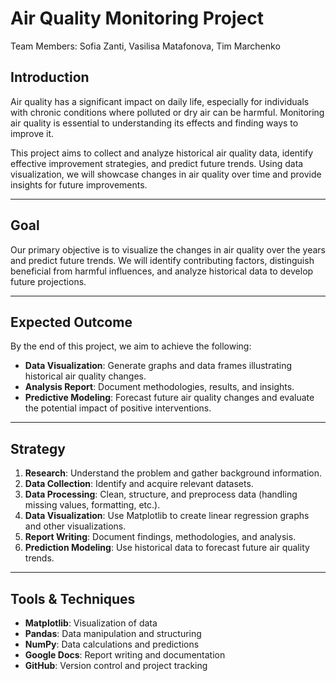 # Air Quality Monitoring Project

Team Members: Sofia Zanti, Vasilisa Matafonova, Tim Marchenko

## Introduction
Air quality has a significant impact on daily life, especially for individuals with chronic conditions where polluted or dry air can be harmful. Monitoring air quality is essential to understanding its effects and finding ways to improve it. 

This project aims to collect and analyze historical air quality data, identify effective improvement strategies, and predict future trends. Using data visualization, we will showcase changes in air quality over time and provide insights for future improvements.

---

## Goal
Our primary objective is to visualize the changes in air quality over the years and predict future trends. We will identify contributing factors, distinguish beneficial from harmful influences, and analyze historical data to develop future projections.

---

## Expected Outcome
By the end of this project, we aim to achieve the following:
- **Data Visualization**: Generate graphs and data frames illustrating historical air quality changes.
- **Analysis Report**: Document methodologies, results, and insights.
- **Predictive Modeling**: Forecast future air quality changes and evaluate the potential impact of positive interventions.

___
## Strategy
1. **Research**: Understand the problem and gather background information.
2. **Data Collection**: Identify and acquire relevant datasets.
3. **Data Processing**: Clean, structure, and preprocess data (handling missing values, formatting, etc.).
4. **Data Visualization**: Use Matplotlib to create linear regression graphs and other visualizations.
5. **Report Writing**: Document findings, methodologies, and analysis.
6. **Prediction Modeling**: Use historical data to forecast future air quality trends.
___
## Tools & Techniques
- **Matplotlib**: Visualization of data
- **Pandas**: Data manipulation and structuring
- **NumPy**: Data calculations and predictions
- **Google Docs**: Report writing and documentation
- **GitHub**: Version control and project tracking

